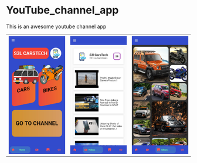 # YouTube_channel_app
This is an awesome youtube channel app
<table
            border=0>
  <tr>
    <th><img src="s3l/images/1.jpg"
    ></th>
    <th><img src="s3l/images/2.jpg"
     ></th>
    <th><img src="s3l/images/3.jpg"
    ></th>
  </tr>
  <tr>
  </table>
